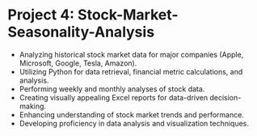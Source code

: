# Project 4: Stock-Market-Seasonality-Analysis
* Analyzing historical stock market data for major companies (Apple, Microsoft, Google, Tesla, Amazon).
* Utilizing Python for data retrieval, financial metric calculations, and analysis.
* Performing weekly and monthly analyses of stock data.
* Creating visually appealing Excel reports for data-driven decision-making.
* Enhancing understanding of stock market trends and performance.
* Developing proficiency in data analysis and visualization techniques.
